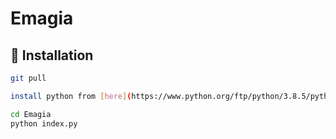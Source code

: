# Emagia

## :rocket: Installation

```bash
git pull

install python from [here](https://www.python.org/ftp/python/3.8.5/python-3.8.5.exe)

cd Emagia
python index.py
```